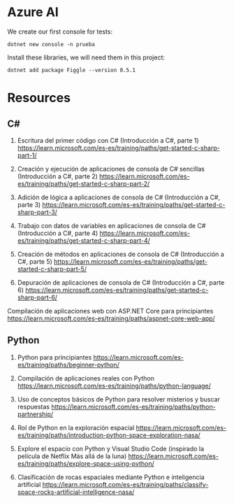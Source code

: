 # Azure AI

We create our first console for tests:
```
dotnet new console -n prueba
```

Install these libraries, we will need them in this project:
```
dotnet add package Figgle --version 0.5.1
```

# Resources

## C#

1. Escritura del primer código con C# (Introducción a C#, parte 1)
https://learn.microsoft.com/es-es/training/paths/get-started-c-sharp-part-1/

2. Creación y ejecución de aplicaciones de consola de C# sencillas (Introducción a C#, parte 2)
https://learn.microsoft.com/es-es/training/paths/get-started-c-sharp-part-2/

3. Adición de lógica a aplicaciones de consola de C# (Introducción a C#, parte 3)
https://learn.microsoft.com/es-es/training/paths/get-started-c-sharp-part-3/

4. Trabajo con datos de variables en aplicaciones de consola de C# (Introducción a C#, parte 4)
https://learn.microsoft.com/es-es/training/paths/get-started-c-sharp-part-4/

5. Creación de métodos en aplicaciones de consola de C# (Introducción a C#, parte 5)
https://learn.microsoft.com/es-es/training/paths/get-started-c-sharp-part-5/

6. Depuración de aplicaciones de consola de C# (Introducción a C#, parte 6)
https://learn.microsoft.com/es-es/training/paths/get-started-c-sharp-part-6/

Compilación de aplicaciones web con ASP.NET Core para principiantes
https://learn.microsoft.com/es-es/training/paths/aspnet-core-web-app/

## Python

1. Python para principiantes
https://learn.microsoft.com/es-es/training/paths/beginner-python/

2. Compilación de aplicaciones reales con Python
https://learn.microsoft.com/es-es/training/paths/python-language/

3. Uso de conceptos básicos de Python para resolver misterios y buscar respuestas
https://learn.microsoft.com/es-es/training/paths/python-partnership/

4. Rol de Python en la exploración espacial
https://learn.microsoft.com/es-es/training/paths/introduction-python-space-exploration-nasa/

5. Explore el espacio con Python y Visual Studio Code (inspirado la película de Netflix Más allá de la luna)
https://learn.microsoft.com/es-es/training/paths/explore-space-using-python/

6. Clasificación de rocas espaciales mediante Python e inteligencia artificial
https://learn.microsoft.com/es-es/training/paths/classify-space-rocks-artificial-intelligence-nasa/


